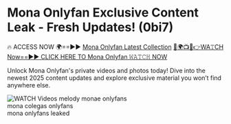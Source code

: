 # Mona Onlyfan Exclusive Content Leak - Fresh Updates! (0bi7)

🔥 ACCESS NOW 🌍==►► <a href="https://tinyurl.com/3fjeunct" rel="nofollow">Mona Onlyfan Latest Collection</a></h3>
[🔴🌍📺📱👉WA𝚃CH Now==►► CLICK HERE TO Mona Onlyfan 𝚆𝙰𝚃𝙲𝙷 NOW](https://tinyurl.com/3fjeunct)

Unlock Mona Onlyfan's private videos and photos today! Dive into the newest 2025 content updates and explore exclusive material you won’t find anywhere else.


<a href="https://tinyurl.com/3fjeunct" rel="nofollow" data-target="animated-image.originalLink"><img src="https://camo.githubusercontent.com/8a4f000d20f83aca3bf7ec5f350d767afa0574a8a352519fd8cfa583a6f93a33/68747470733a2f2f692e696d6775722e636f6d2f644a486b345a712e676966" alt="WATCH Videos" data-canonical-src="https://i.imgur.com/dJHk4Zq.gif" style="max-width: 100%; display: inline-block;" data-target="animated-image.originalImage"></a>
melody monae onlyfans<br>
mona colegas onlyfans<br>
mona onlyfans leaked